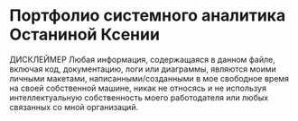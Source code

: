 # Портфолио системного аналитика Останиной Ксении
ДИСКЛЕЙМЕР Любая информация, содержащаяся в данном файле, включая код, документацию, логи или диаграммы, являются моими личными макетами, написанными/созданными в мое свободное время на своей собственной машине, никак не относясь и не используя интеллектуальную собственность моего работодателя или любых связанных со мной организаций.
